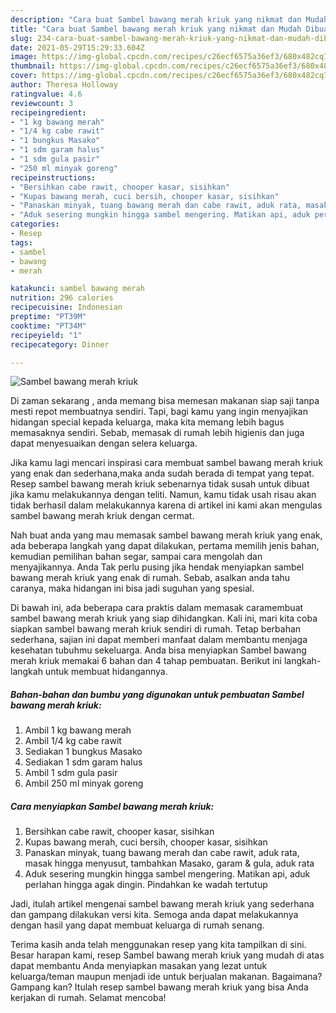 ```yaml
---
description: "Cara buat Sambel bawang merah kriuk yang nikmat dan Mudah Dibuat"
title: "Cara buat Sambel bawang merah kriuk yang nikmat dan Mudah Dibuat"
slug: 234-cara-buat-sambel-bawang-merah-kriuk-yang-nikmat-dan-mudah-dibuat
date: 2021-05-29T15:29:33.604Z
image: https://img-global.cpcdn.com/recipes/c26ecf6575a36ef3/680x482cq70/sambel-bawang-merah-kriuk-foto-resep-utama.jpg
thumbnail: https://img-global.cpcdn.com/recipes/c26ecf6575a36ef3/680x482cq70/sambel-bawang-merah-kriuk-foto-resep-utama.jpg
cover: https://img-global.cpcdn.com/recipes/c26ecf6575a36ef3/680x482cq70/sambel-bawang-merah-kriuk-foto-resep-utama.jpg
author: Theresa Holloway
ratingvalue: 4.6
reviewcount: 3
recipeingredient:
- "1 kg bawang merah"
- "1/4 kg cabe rawit"
- "1 bungkus Masako"
- "1 sdm garam halus"
- "1 sdm gula pasir"
- "250 ml minyak goreng"
recipeinstructions:
- "Bersihkan cabe rawit, chooper kasar, sisihkan"
- "Kupas bawang merah, cuci bersih, chooper kasar, sisihkan"
- "Panaskan minyak, tuang bawang merah dan cabe rawit, aduk rata, masak hingga menyusut, tambahkan Masako, garam &amp; gula, aduk rata"
- "Aduk sesering mungkin hingga sambel mengering. Matikan api, aduk perlahan hingga agak dingin. Pindahkan ke wadah tertutup"
categories:
- Resep
tags:
- sambel
- bawang
- merah

katakunci: sambel bawang merah 
nutrition: 296 calories
recipecuisine: Indonesian
preptime: "PT39M"
cooktime: "PT34M"
recipeyield: "1"
recipecategory: Dinner

---
```



![Sambel bawang merah kriuk](https://img-global.cpcdn.com/recipes/c26ecf6575a36ef3/680x482cq70/sambel-bawang-merah-kriuk-foto-resep-utama.jpg)

Di zaman  sekarang , anda memang bisa memesan makanan siap saji tanpa mesti repot membuatnya sendiri. Tapi, bagi kamu yang ingin menyajikan hidangan special kepada keluarga, maka kita memang lebih bagus memasaknya sendiri. Sebab, memasak di rumah lebih higienis dan juga dapat menyesuaikan dengan selera keluarga.

Jika kamu lagi mencari inspirasi cara membuat sambel bawang merah kriuk yang enak dan sederhana,maka anda sudah berada di tempat yang tepat. Resep sambel bawang merah kriuk  sebenarnya tidak susah untuk dibuat jika kamu melakukannya dengan teliti. Namun, kamu tidak usah risau akan tidak berhasil dalam melakukannya 
karena di artikel ini kami akan mengulas sambel bawang merah kriuk dengan cermat.  



Nah buat anda yang mau memasak sambel bawang merah kriuk yang enak, ada beberapa langkah yang dapat dilakukan, pertama memilih jenis bahan, kemudian pemilihan bahan segar, sampai cara mengolah dan menyajikannya. Anda Tak perlu pusing jika hendak menyiapkan sambel bawang merah kriuk yang enak di rumah. Sebab, asalkan anda  tahu caranya, maka hidangan ini bisa jadi suguhan yang spesial.

Di bawah ini, ada beberapa cara praktis  dalam memasak caramembuat sambel bawang merah kriuk yang siap dihidangkan. Kali ini, mari kita coba siapkan sambel bawang merah kriuk sendiri di rumah. Tetap berbahan sederhana, sajian ini dapat memberi manfaat dalam membantu menjaga kesehatan tubuhmu sekeluarga. Anda bisa menyiapkan Sambel bawang merah kriuk memakai 6 bahan dan 4 tahap pembuatan. Berikut ini langkah-langkah untuk membuat hidangannya.

<!--inarticleads1-->

##### Bahan-bahan dan bumbu yang digunakan untuk pembuatan Sambel bawang merah kriuk:

1. Ambil 1 kg bawang merah
1. Ambil 1/4 kg cabe rawit
1. Sediakan 1 bungkus Masako
1. Sediakan 1 sdm garam halus
1. Ambil 1 sdm gula pasir
1. Ambil 250 ml minyak goreng




<!--inarticleads2-->

##### Cara menyiapkan Sambel bawang merah kriuk:

1. Bersihkan cabe rawit, chooper kasar, sisihkan
1. Kupas bawang merah, cuci bersih, chooper kasar, sisihkan
1. Panaskan minyak, tuang bawang merah dan cabe rawit, aduk rata, masak hingga menyusut, tambahkan Masako, garam &amp; gula, aduk rata
1. Aduk sesering mungkin hingga sambel mengering. Matikan api, aduk perlahan hingga agak dingin. Pindahkan ke wadah tertutup




Jadi, itulah artikel mengenai  sambel bawang merah kriuk  yang sederhana dan gampang dilakukan versi kita. Semoga anda dapat melakukannya dengan hasil yang dapat membuat keluarga di rumah senang. 

Terima kasih anda telah menggunakan resep yang kita tampilkan di sini. Besar harapan kami, resep  Sambel bawang merah kriuk yang mudah di atas dapat membantu Anda menyiapkan masakan yang lezat untuk keluarga/teman maupun menjadi ide untuk berjualan makanan. Bagaimana? Gampang kan? Itulah resep sambel bawang merah kriuk yang bisa Anda kerjakan di rumah. Selamat mencoba!

